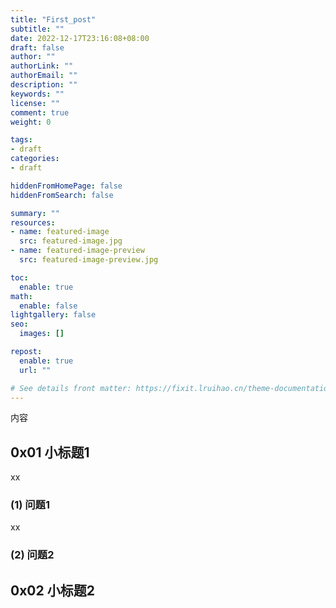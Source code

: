 ```yaml
---
title: "First_post"
subtitle: ""
date: 2022-12-17T23:16:08+08:00
draft: false
author: ""
authorLink: ""
authorEmail: ""
description: ""
keywords: ""
license: ""
comment: true
weight: 0

tags:
- draft
categories:
- draft

hiddenFromHomePage: false
hiddenFromSearch: false

summary: ""
resources:
- name: featured-image
  src: featured-image.jpg
- name: featured-image-preview
  src: featured-image-preview.jpg

toc:
  enable: true
math:
  enable: false
lightgallery: false
seo:
  images: []

repost:
  enable: true
  url: ""

# See details front matter: https://fixit.lruihao.cn/theme-documentation-content/#front-matter
---
```

内容
<!--more-->

## 0x01 小标题1
xx

### (1) 问题1
xx


### (2) 问题2

## 0x02 小标题2
